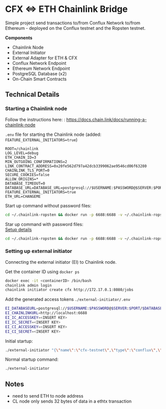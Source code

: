 # CFX <=> ETH Chainlink Bridge

Simple project send transactions to/from Conflux Network to/from Ethereum - deployed on the Conflux testnet and the Ropsten testnet.

**Components**
- Chainlink Node
- External Initiator
- External Adapter for ETH & CFX
- Conflux Network Endpoint
- Ethereum Network Endpoint
- PostgreSQL Database (x2)
- On-Chain Smart Contracts

## Technical Details
### Starting a Chainlink node
Follow the instructions here: : https://docs.chain.link/docs/running-a-chainlink-node

`.env` file for starting the Chainlink node (added: `FEATURE_EXTERNAL_INITIATORS=true`)
```
ROOT=/chainlink
LOG_LEVEL=debug
ETH_CHAIN_ID=3
MIN_OUTGOING_CONFIRMATIONS=2
LINK_CONTRACT_ADDRESS=0x20fe562d797a42dcb3399062ae9546cd06f63280
CHAINLINK_TLS_PORT=0
SECURE_COOKIES=false
ALLOW_ORIGINS=*
DATABASE_TIMEOUT=0
DATABASE_URL=DATABASE_URL=postgresql://$USERNAME:$PASSWORD@$SERVER:$PORT/$DATABASE
FEATURE_EXTERNAL_INITIATORS=true
ETH_URL=CHANGEME
```

Start up command without password files:
```bash
cd ~/.chainlink-ropsten && docker run -p 6688:6688 -v ~/.chainlink-ropsten:/chainlink -it --env-file=.env smartcontract/chainlink local n -p /chainlink/.password -a /chainlink/.api

```
Star up command with password files:  
[Setup details](https://docs.chain.link/docs/miscellaneous#use-password-and-api-files-on-startup)
```bash
cd ~/.chainlink-ropsten && docker run -p 6688:6688 -v ~/.chainlink-ropsten:/chainlink -it --env-file=.env smartcontract/chainlink local n -p /chainlink/.password -a /chainlink/.api
```

### Setting up external initiator
Connecting the external initiator (EI) to Chainlink node.

Get the container ID using `docker ps`
```bash
docker exec -it <containerID> /bin/bash
chainlink admin login
chainlink initiator create cfx http://172.17.0.1:8080/jobs
```

Add the generated access tokens `./external-initiator/.env`
```bash
EI_DATABASEURL=postgresql://$USERNAME:$PASSWORD@$SERVER:$PORT/$DATABASE
EI_CHAINLINKURL=http://localhost:6688
EI_IC_ACCESSKEY=<INSERT KEY>
EI_IC_SECRET=<INSERT KEY>
EI_CI_ACCESSKEY=<INSERT KEY>
EI_CI_SECRET=<INSERT KEY>
```

Initial startup:
```bash
./external-initiator "{\"name\":\"cfx-testnet\",\"type\":\"conflux\",\"url\":\"http://testnet-jsonrpc.conflux-chain.org:12537\"}" --chainlinkurl "http://localhost:6688/"
```

Normal startup command:
```bash
./external-initiator
```

## Notes
- need to send ETH to node address
- CL node only sends 32 bytes of data in a ethtx transaction
